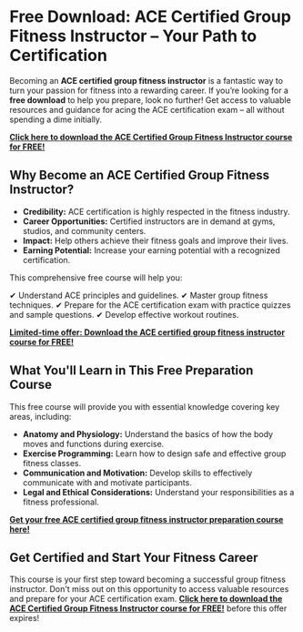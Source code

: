 # Free Download: ACE Certified Group Fitness Instructor – Your Path to Certification

Becoming an **ACE certified group fitness instructor** is a fantastic way to turn your passion for fitness into a rewarding career. If you’re looking for a **free download** to help you prepare, look no further! Get access to valuable resources and guidance for acing the ACE certification exam – all without spending a dime initially.

[**Click here to download the ACE Certified Group Fitness Instructor course for FREE!**](https://udemywork.com/ace-certified-group-fitness-instructor)

## Why Become an ACE Certified Group Fitness Instructor?

*   **Credibility:** ACE certification is highly respected in the fitness industry.
*   **Career Opportunities:** Certified instructors are in demand at gyms, studios, and community centers.
*   **Impact:** Help others achieve their fitness goals and improve their lives.
*   **Earning Potential:** Increase your earning potential with a recognized certification.

This comprehensive free course will help you:

✔ Understand ACE principles and guidelines.
✔ Master group fitness techniques.
✔ Prepare for the ACE certification exam with practice quizzes and sample questions.
✔ Develop effective workout routines.

[**Limited-time offer: Download the ACE certified group fitness instructor course for FREE!**](https://udemywork.com/ace-certified-group-fitness-instructor)

## What You'll Learn in This Free Preparation Course

This free course will provide you with essential knowledge covering key areas, including:

*   **Anatomy and Physiology:** Understand the basics of how the body moves and functions during exercise.
*   **Exercise Programming:** Learn how to design safe and effective group fitness classes.
*   **Communication and Motivation:** Develop skills to effectively communicate with and motivate participants.
*   **Legal and Ethical Considerations:** Understand your responsibilities as a fitness professional.

[**Get your free ACE certified group fitness instructor preparation course here!**](https://udemywork.com/ace-certified-group-fitness-instructor)

## Get Certified and Start Your Fitness Career

This course is your first step toward becoming a successful group fitness instructor. Don't miss out on this opportunity to access valuable resources and prepare for your ACE certification exam. **[Click here to download the ACE Certified Group Fitness Instructor course for FREE!](https://udemywork.com/ace-certified-group-fitness-instructor)** before this offer expires!
